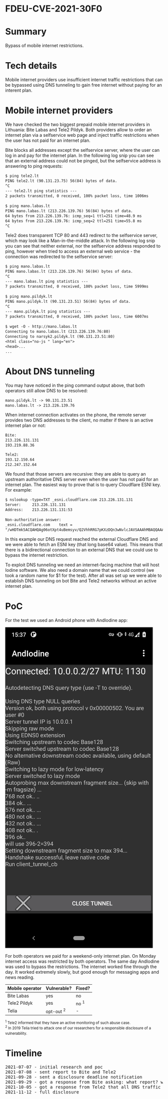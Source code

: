 # FDEU-CVE-2021-30F0

# Summary

Bypass of mobile internet restrictions.


# Tech details

Mobile internet providers use insufficient internet traffic restrictions that can be
bypassed using DNS tunneling to gain free internet without paying for an interent plan.


# Mobile internet providers

We have checked the two biggest prepaid mobile internet providers in Lithuania: Bite Labas and Tele2 Pildyk.
Both providers allow to order an internet plan via a selfservice web page and inject traffic restrictions
when the user has not paid for an internet plan.

Bite blocks all addresses except the selfservice server, where the user can log in and pay for the internet plan.
In the following log snip you can see that an external address could not be pinged,
but the selfservice address is answering to ping requests:

```
$ ping tele2.lt
PING tele2.lt (90.131.23.75) 56(84) bytes of data.
^C
--- tele2.lt ping statistics ---
2 packets transmitted, 0 received, 100% packet loss, time 1006ms

$ ping mano.labas.lt
PING mano.labas.lt (213.226.139.76) 56(84) bytes of data.
64 bytes from 213.226.139.76: icmp_seq=1 ttl=251 time=48.9 ms
64 bytes from 213.226.139.76: icmp_seq=2 ttl=251 time=55.8 ms
^C
```

Tele2 does transparent TCP 80 and 443 redirect to the selfservice server, which may look like a Man-in-the-middle attack.
In the following log snip you can see that neither external, nor the selfservice address responded to ping,
however when tried to access an external web service - the connection was redirected to the selfservice server:

```
$ ping mano.labas.lt
PING mano.labas.lt (213.226.139.76) 56(84) bytes of data.
^C
--- mano.labas.lt ping statistics ---
7 packets transmitted, 0 received, 100% packet loss, time 5999ms

$ ping mano.pildyk.lt
PING mano.pildyk.lt (90.131.23.51) 56(84) bytes of data.
^C
--- mano.pildyk.lt ping statistics ---
7 packets transmitted, 0 received, 100% packet loss, time 6007ms

$ wget -O - http://mano.labas.lt
Connecting to mano.labas.lt (213.226.139.76:80)
Connecting to narsyk2.pildyk.lt (90.131.23.51:80)
<html class="no-js " lang="en">
<head>...
...
```


# About DNS tunneling

You may have noticed in the ping command output above, that both operators still allow DNS to be resolved:

```
mano.pildyk.lt -> 90.131.23.51
mano.labas.lt -> 213.226.139.76
```

When internet connection activates on the phone, the remote server provides two DNS addresses to the client,
no matter if there is an active internet plan or not:

```
Bite:
213.226.131.131
193.219.88.36
```
```
Tele2:
193.12.150.64
212.247.152.64
```

We found that those servers are recursive: they are able to query an upstream authoritative DNS server even
when the user has not paid for an internet plan. The easiest way to prove that is to query Cloudflare ESNI key.
For example:

```
$ nslookup -type=TXT _esni.cloudflare.com 213.226.131.131
Server:		213.226.131.131
Address:	213.226.131.131:53

Non-authoritative answer:
_esni.cloudflare.com	text = "/wHDTmk5ACQAHQAg06otXpt4uBemsyv/Q2VhhRRG7pKXzDQn3wNvlcJAVSAAAhMBAQQAAAAAYMxgkAAAAABg1EmQAAA="
```

In this example our DNS request reached the external Cloudflare DNS and we were able to fetch an ESNI key
(that long base64 value). This means that there is a bidirectional connection to an external DNS that we
could use to bypass the internet restriction.

To exploit DNS tunneling we need an internet-facing machine that will host Iodine software. We also need a
domain name that we could control (we took a random name for $1 for the test). After all was set up we were
able to establish DNS tunneling on bot Bite and Tele2 networks without an active internet plan.


# PoC

For the test we used an Android phone with AndIodine app:

![AndIodine](FDEU-CVE-2021-30F0-andiodine.png)

For both operators we paid for a weekend-only internet plan. On Monday internet access was restricted by both operators.
The same day AndIodine was used to bypass the restrictions. The internet worked fine through the day.
It worked extremely slowly, but good enough for messaging apps and news reading.


| Mobile operator | Vulnerable? | Fixed? |
|-----------------|-------------|--------|
| Bite Labas      |    yes      |   no   |
| Tele2 Pildyk    |    yes      |   no <sup>1</sup>  |
| Telia           |  opt-out <sup>2</sup>   |   -    |

<small><sup>1</sup> Tele2 informed that they have an active monitoring of such abuse case.<br>
<sup>2</sup> In 2019 Telia tried to attack one of our researchers for a responsible disclosure of a vulnerability.</small>


# Timeline

<pre>
2021-07-07 - initial research and poc
2021-07-08 - sent report to Bite and Tele2
2021-09-28 - sent a disclosure deadline notification
2021-09-29 - got a response from Bite asking: what report? which disclosure?
2021-10-05 - got a response from Tele2 that all DNS traffic was being monitored to prevent any abuse
2021-11-12 - full disclosure

</pre>
